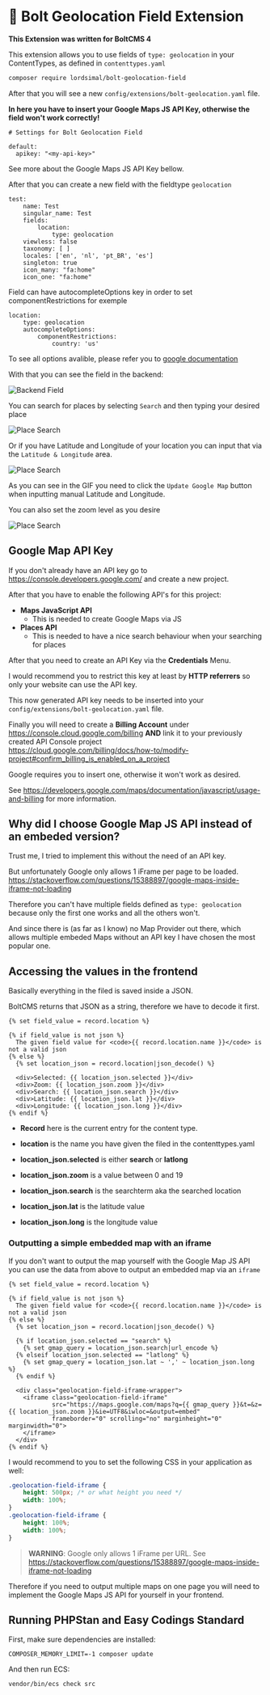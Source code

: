 # 📝 Bolt Geolocation Field Extension

**This Extension was written for BoltCMS 4**

This extension allows you to use fields of `type: geolocation` in your 
ContentTypes, as defined in `contenttypes.yaml`

```bash
composer require lordsimal/bolt-geolocation-field 
```

After that you will see a new `config/extensions/bolt-geolocation.yaml` file.

**In here you have to insert your Google Maps JS API Key, otherwise the field won't work correctly!** 

```
# Settings for Bolt Geolocation Field

default:
  apikey: "<my-api-key>"
```

See more about the Google Maps JS API Key bellow.

After that you can create a new field with the fieldtype `geolocation`

```
test:
    name: Test
    singular_name: Test
    fields:
        location:
            type: geolocation
    viewless: false
    taxonomy: [ ]
    locales: ['en', 'nl', 'pt_BR', 'es']
    singleton: true
    icon_many: "fa:home"
    icon_one: "fa:home"
```

Field can have autocompleteOptions key in order to set componentRestrictions for exemple

```
location:
    type: geolocation
    autocompleteOptions:
        componentRestrictions:
            country: 'us'
```
To see all options avalible, please refer you to [google documentation](https://developers.google.com/maps/documentation/javascript/geocoding#ComponentFiltering) 

With that you can see the field in the backend:

![Backend Field](screenshots/backend-field-empty.png)

You can search for places by selecting `Search` and then typing your desired place

![Place Search](screenshots/backend-search.gif)

Or if you have Latitude and Longitude of your location you can input that via the 
`Latitude & Longitude` area.

![Place Search](screenshots/backend-latlong.gif)

As you can see in the GIF you need to click the `Update Google Map` button when 
inputting manual Latitude and Longitude.

You can also set the zoom level as you desire

![Place Search](screenshots/backend-zoom.gif)


## Google Map API Key

If you don't already have an API key go to https://console.developers.google.com/ 
and create a new project.

After that you have to enable the following API's for this project:

- **Maps JavaScript API**
    - This is needed to create Google Maps via JS
- **Places API**
    - This is needed to have a nice search behaviour when your searching for places

After that you need to create an API Key via the **Credentials** Menu.

I would recommend you to restrict this key at least by **HTTP referrers** so only 
your website can use the API key.

This now generated API key needs to be inserted into your 
`config/extensions/bolt-geolocation.yaml` file.

Finally you will need to create a **Billing Account** under 
https://console.cloud.google.com/billing **AND** link it to your previously 
created API Console project  
https://cloud.google.com/billing/docs/how-to/modify-project#confirm_billing_is_enabled_on_a_project

Google requires you to insert one, otherwise it won't work as desired.

See https://developers.google.com/maps/documentation/javascript/usage-and-billing 
for more information.


## Why did I choose Google Map JS API instead of an embeded version?

Trust me, I tried to implement this without the need of an API key.

But unfortunately Google only allows 1 iFrame per page to be loaded.
https://stackoverflow.com/questions/15388897/google-maps-inside-iframe-not-loading

Therefore you can't have multiple fields defined as `type: geolocation` because
only the first one works and all the others won't.

And since there is (as far as I know) no Map Provider out there, which allows
multiple embeded Maps without an API key I have chosen the most popular one.


## Accessing the values in the frontend

Basically everything in the filed is saved inside a JSON.

BoltCMS returns that JSON as a string, therefore we have to decode it first.

```
{% set field_value = record.location %}

{% if field_value is not json %}
  The given field value for <code>{{ record.location.name }}</code> is not a valid json
{% else %}
  {% set location_json = record.location|json_decode() %}

  <div>Selected: {{ location_json.selected }}</div>
  <div>Zoom: {{ location_json.zoom }}</div>
  <div>Search: {{ location_json.search }}</div>
  <div>Latitude: {{ location_json.lat }}</div>
  <div>Longitude: {{ location_json.long }}</div>
{% endif %}
```

* **Record** here is the current entry for the content type.
* **location** is the name you have given the filed in the contenttypes.yaml


* **location_json.selected** is either **search** or **latlong**
* **location_json.zoom** is a value between 0 and 19
* **location_json.search** is the searchterm aka the searched location
* **location_json.lat** is the latitude value
* **location_json.long** is the longitude value


### Outputting a simple embedded map with an iframe

If you don't want to output the map yourself with the Google Map JS API 
you can use the data from above to output an embedded map via an `iframe`

```
{% set field_value = record.location %}

{% if field_value is not json %}
  The given field value for <code>{{ record.location.name }}</code> is not a valid json
{% else %}
  {% set location_json = record.location|json_decode() %}

  {% if location_json.selected == "search" %}
    {% set gmap_query = location_json.search|url_encode %}
  {% elseif location_json.selected == "latlong" %}
    {% set gmap_query = location_json.lat ~ ',' ~ location_json.long %}
  {% endif %}
  
  <div class="geolocation-field-iframe-wrapper">
    <iframe class="geolocation-field-iframe"
            src="https://maps.google.com/maps?q={{ gmap_query }}&t=&z={{ location_json.zoom }}&ie=UTF8&iwloc=&output=embed"
            frameborder="0" scrolling="no" marginheight="0" marginwidth="0">
    </iframe>
  </div>
{% endif %}
```

I would recommend to you to set the following CSS in your application as well:

```css
.geolocation-field-iframe {
    height: 500px; /* or what height you need */
    width: 100%;
}
.geolocation-field-iframe {
    height: 100%;
    width: 100%;
}
```

> **WARNING**: Google only allows 1 iFrame per URL. See https://stackoverflow.com/questions/15388897/google-maps-inside-iframe-not-loading

Therefore if you need to output multiple maps on one page you will need 
to implement the Google Maps JS API for yourself in your frontend.


## Running PHPStan and Easy Codings Standard

First, make sure dependencies are installed:

```
COMPOSER_MEMORY_LIMIT=-1 composer update
```

And then run ECS:

```
vendor/bin/ecs check src
```
